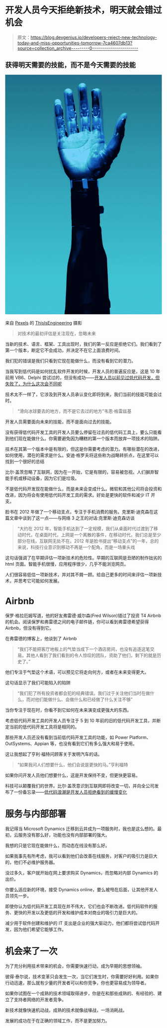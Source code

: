 # 开发人员今天拒绝新技术，明天就会错过机会

> 原文：<https://blog.devgenius.io/developers-reject-new-technology-today-and-miss-opportunities-tomorrow-7ca4607db13?source=collection_archive---------0----------------------->

## 获得明天需要的技能，而不是今天需要的技能

![](img/823461f3784dd18ee5dc104acf1db7ac.png)

来自 [Pexels](https://www.pexels.com/photo/prosthetic-arm-on-blue-background-3913025/?utm_content=attributionCopyText&utm_medium=referral&utm_source=pexels) 的 [ThisIsEngineering](https://www.pexels.com/@thisisengineering?utm_content=attributionCopyText&utm_medium=referral&utm_source=pexels) 摄影

> 对技术的最初评估是关注现在，忽略未来

当新的技术、语言、框架、工具出现时，我们的第一反应是拒绝它们。我们看到了第一个版本，断定它不会成功，并决定不在它上面浪费时间。

我们犯的错误是我们只看到它现在能做什么，而没有看到它的潜力。

当我写到低代码是如何扰乱软件开发的时候，开发人员的普遍反应是，这是 10 年前用 VB6、Delphi 尝试过的，但没有成功——[开发人员以前见过低代码开发，但失败了，为什么这次会不同呢](https://medium.com/geekculture/developers-have-seen-low-code-development-before-and-it-failed-why-it-will-be-different-this-time-32d8d2dbdf43)

技术太不一样了，它涉及到开发人员承认变化即将到来，我们当前的技能可能会过时。

> “滑向冰球要去的地方，而不是它去过的地方”韦恩·格雷兹基

开发人员需要面向未来的技能，而不是面向过去的技能。

没有获得低代码开发工具的开发人员要么停留在过去的低代码工具上，要么只能看到他们现在能做什么。你需要避免因为糟糕的第一个版本而放弃一项技术的陷阱。

技术在其第一个版本中是有限的，但这是你需要考虑的潜力。有哪些潜在的改进，如何使用，潜在的需求是什么。安迪·格罗夫将这些称为战略转折点，在这里可以找到一个很好的总结

比尔·盖茨忽略了互联网，因为在一开始，它是有限的，容易被忽视。人们摒弃智能手机或移动设备，因为它们是垃圾。

不是低代码开发现在能做什么，而是未来会变成什么。微软和其他公司将会投资和改进，因为将会有使用低代码开发工具的需求。好处是更快的软件和减少 IT 开支。

脸书在 2012 年做了一个移动支点，专注于手机消费的服务。克里斯·迪克森在这篇文章中谈到了这一点——与网络 3 之王的对话:克里斯·迪克森访谈

> “大约在 2012 年，智能手机达到了一定规模，我们从桌面时代过渡到了移动时代，在桌面时代，上网是一个离散的事件，在移动时代，我们总是至少部分在线，互联网无处不在。2012 年是脸书提出“移动支点”的一年，总的来说，科技行业意识到移动不再是一个配角，而是一场重头戏

这句话强调了在早期评估一项新技术的危险性。早期的互联网是丑陋的制作拙劣的 html 页面。智能手机很慢，应用程序很少，几乎不能浏览网页。

人们很容易低估一项新技术，并对其不屑一顾。给自己更多的时间来评估一项新技术，并思考它可能如何发展。

# **Airbnb**

保罗·格拉厄姆写道，他的好友弗雷德·威尔森(Fred Wilson)错过了投资 T4 Airbnb 的机会。阅读保罗和弗雷德之间的电子邮件链，你可以看到弗雷德希望获得 Airbnb，但没有得到它。

在弗雷德的博客上，他谈到了 Airbnb

> “我们不能把客厅地板上的气垫当成下一个酒店房间，也没有追逐这笔交易。其他人看到了我们看到的令人惊叹的团队，资助了他们，剩下的就是历史了。”

他们专注于气垫这个术语，可以预见它将走向何方，或者在未来变得更大。

这句话显示了我们可能陷入的陷阱

> “我们犯了所有投资者都会犯的经典错误。我们过于关注他们当时在做什么，而对他们能做什么、会做什么和已经做了什么关注不够”

当你专注于现在时，你看不到它如何在未来演变成更强大的东西。

考虑低代码开发工具的开发人员专注于 5 到 10 年前的旧的低代码开发工具，并断定当前的低代码开发工具将是相同的。

那些开发人员还没有看到当前低代码开发工具的功能，如 Power Platform、OutSystems、Appian 等，也没有看到它们有多么强大和易于使用。

这让我想起了亨利·福特问顾客关于发明汽车的话。

> “如果我问人们想要什么，他们会说是更快的马。”亨利福特

如果你问开发人员他们想要什么，这是开发保持不变，但更快更容易。

科技可以颠覆我们的世界。比尔·盖茨意识到互联网即将改变一切，并向全公司发布了一份备忘录——[低代码浪潮是开发人员拒绝看到的缓慢变化](https://medium.com/geekculture/the-low-code-tidal-wave-is-the-slow-change-developers-refuse-to-see-coming-5f52270b8892)

# **服务与内部部署**

我记得当 Microsoft Dynamics 迁移到云并成为一项服务时，我也是这么想的。最初，云服务没有那么好，功能也没有内部部署的强大。

我想的只是它现在能做什么，而动态在线没有那么好。

如果我事先有所考虑，我可以看到他们会改善在线服务，对客户的吸引力是巨大的，他们不必维护服务器。

没过多久，客户就开始在网上要求购买 Dynamics，而忽略对内部 Dynamics 的出价。

你要么适应新的环境，接受 Dynamics online，要么被甩在后面，让其他开发人员领先一步。

即使你认为低代码开发工具现在并不伟大，它们也会不断改进。低代码软件的服务、更快的开发以及更低的开发和维护成本对商业的吸引力是巨大的。

减少用于软件创建和维护的 IT 支出是企业的强大驱动力，他们都将尝试低代码开发，因为他们希望它能够工作。

# **机会来了一次**

为了充分利用技术带来的机会，你需要快速行动，成为早期的思想领袖。

彼得·泰尔说，技术变革只会发生一次，当它们发生时，你需要好好利用。如果你行动迅速，那么就有少量的开发者可以和你竞争，你也更容易成为领导者。

如果你试图在一个成熟的技术领域取得进步，你是在和那些成熟的、有经验的、建立了支持者网络的开发者竞争。

新技术就像快速机动战，成熟的技术就像战壕战，一场消耗战。

发展的成功在于在正确的领域工作，而不是更加努力。